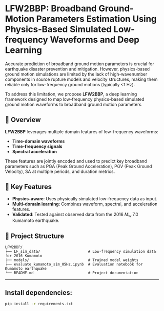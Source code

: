 # LFW2BBP: Broadband Ground-Motion Parameters Estimation Using Physics-Based Simulated Low-frequency Waveforms and Deep Learning

Accurate prediction of broadband ground motion parameters is crucial for earthquake disaster prevention and mitigation. However, physics-based ground motion simulations are limited by the lack of high-wavenumber components in source rupture models and velocity structures, making them reliable only for low-frequency ground motions (typically <1 Hz).

To address this limitation, we propose **LFW2BBP**, a deep learning framework designed to map low-frequency physics-based simulated ground motion waveforms to broadband ground motion parameters.

## 🧠 Overview

**LFW2BBP** leverages multiple domain features of low-frequency waveforms:

- **Time-domain waveforms**
- **Time-frequency signals**
- **Spectral acceleration**

These features are jointly encoded and used to predict key broadband parameters such as PGA (Peak Ground Acceleration), PGV (Peak Ground Velocity), SA at multiple periods, and duration metrics.

## 🧪 Key Features

- **Physics-aware**: Uses physically simulated low-frequency data as input.
- **Multi-domain learning**: Combines waveform, spectral, and acceleration features.
- **Validated**: Tested against observed data from the 2016 $M_w$ 7.0 Kumamoto earthquake.

## 📁 Project Structure

```plaintext
LFW2BBP/
├── LF_sim_data/                      # Low-frequency simulation data for 2016 Kumamoto
├── models/                           # Trained model weights
├── evaluate_kumamoto_sim_05Hz.ipynb  # Evaluation notebook for Kumamoto earthquake
└── README.md                         # Project documentation
```

---
## Install dependencies:
```bash
pip install -r requirements.txt
